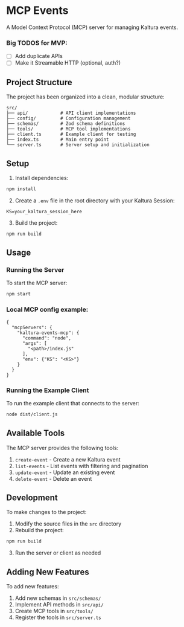 # MCP Events

A Model Context Protocol (MCP) server for managing Kaltura events.

### Big TODOS for MVP:
- [ ] Add duplicate APIs
- [ ] Make it Streamable HTTP (optional, auth?)

## Project Structure

The project has been organized into a clean, modular structure:

```
src/
├── api/            # API client implementations
├── config/         # Configuration management
├── schemas/        # Zod schema definitions
├── tools/          # MCP tool implementations
├── client.ts       # Example client for testing
├── index.ts        # Main entry point
└── server.ts       # Server setup and initialization
```

## Setup

1. Install dependencies:
```bash
npm install
```

2. Create a `.env` file in the root directory with your Kaltura Session:
```
KS=your_kaltura_session_here
```

3. Build the project:
```bash
npm run build
```

## Usage

### Running the Server

To start the MCP server:

```bash
npm start
```

### Local MCP config example:

```
{
  "mcpServers": {
    "kaltura-events-mcp": {
      "command": "node",
      "args": [
        "<path>/index.js"
      ],
      "env": {"KS": "<KS>"}
    }
  }
}
```

### Running the Example Client

To run the example client that connects to the server:

```bash
node dist/client.js
```

## Available Tools

The MCP server provides the following tools:

1. `create-event` - Create a new Kaltura event
2. `list-events` - List events with filtering and pagination
3. `update-event` - Update an existing event
4. `delete-event` - Delete an event

## Development

To make changes to the project:

1. Modify the source files in the `src` directory
2. Rebuild the project:
```bash
npm run build
```
3. Run the server or client as needed

## Adding New Features

To add new features:

1. Add new schemas in `src/schemas/`
2. Implement API methods in `src/api/`
3. Create MCP tools in `src/tools/`
4. Register the tools in `src/server.ts`